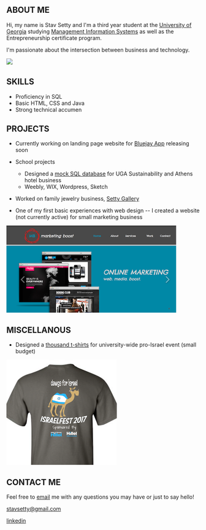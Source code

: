 ## ABOUT ME

Hi, my name is Stav Setty and I'm a third year student at the [University of Georgia](http://www.uga.edu) studying [Management Information Systems](http://www.terry.uga.edu/undergraduate/majors/management-information-systems) as well as the Entrepreneurship certificate program. 

I'm passionate about the intersection between business and technology. 

![]({{site.baseurl}}//Screen%20Shot%202017-05-10%20at%2010.54.17%20PM.png)

## SKILLS 
- Proficiency in SQL 
- Basic HTML, CSS and Java 
- Strong technical accumen 

## PROJECTS
- Currently working on landing page website for [Bluejay App](http://bluejay-app.com/#) releasing soon
- School projects 
  - Designed a [mock SQL database](http://share.pho.to/Ah2fd) for UGA Sustainability and Athens hotel business 
  - Weebly, WIX, Wordpress, Sketch   

- Worked on family jewelry business, [Setty Gallery](http://www.settygallery.com)
- One of my first basic experiences with web design -- I created a website (not currently active) for small marketing business 


![Image](markboost.jpg)

## MISCELLANOUS  

- Designed a [thousand t-shirts](https://ibb.co/g7g8O5) for university-wide pro-Israel event (small budget) 

![Image](tshirt.jpg)

## CONTACT ME
Feel free to [email](mailto:stavsetty@gmail.com) me with any questions you may have or just to say hello! 

[stavsetty@gmail.com](mailto:stavsetty@gmail.com)

[linkedin](https://www.linkedin.com/in/stavsetty/)
